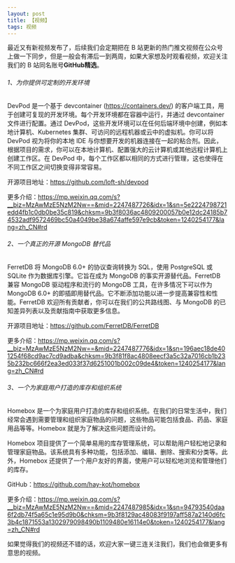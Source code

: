 ```yaml
---
layout: post
title: 【视频】
tags: 视频
---
```


最近又有新视频发布了，后续我们会定期把在 B 站更新的热门推文视频在公众号上做一下同步，但是一般会有滞后一到两周，如果大家想及时观看视频，欢迎关注我们的 B 站同名账号**GitHub精选**。

######  1、为你提供可定制的开发环境

DevPod 是一个基于 devcontainer (https://containers.dev/) 的客户端工具，用于创建可复现的开发环境。每个开发环境都在容器中运行，并通过 devcontainer 文件进行配置。通过 DevPod，这些开发环境可以在任何后端环境中创建，例如本地计算机、Kubernetes 集群、可访问的远程机器或云中的虚拟机。你可以将 DevPod 视为将你的本地 IDE 与你想要开发的机器连接在一起的粘合剂。因此，根据项目的需求，你可以在本地计算机、配置强大的云计算机或其他远程计算机上创建工作区。在 DevPod 中，每个工作区都以相同的方式进行管理，这也使得在不同工作区之间切换变得非常容易。

开源项目地址：https://github.com/loft-sh/devpod

更多介绍：https://mp.weixin.qq.com/s?__biz=MzAwMzE5NzM2Nw==&mid=2247487726&idx=1&sn=5e2224798721edd4fb1c0db0be35c819&chksm=9b3f8036ac4809200057b0e12dc24185b74532adf9572469bc50a4049be38a674affe597e9cb&token=1240254177&lang=zh_CN#rd

###### 2、一个真正的开源 MongoDB 替代品

FerretDB 将 MongoDB 6.0+ 的协议查询转换为 SQL，使用 PostgreSQL 或 SQLite 作为数据库引擎。它旨在成为 MongoDB 的事实开源替代品。FerretDB 兼容 MongoDB 驱动程序和流行的 MongoDB 工具，在许多情况下可以作为 MongoDB 6.0+ 的即插即用替代品。它不断添加功能以进一步提高兼容性和性能。FerretDB 欢迎所有贡献者，你可以在我们的公共路线图、与 MongoDB 的已知差异列表以及贡献指南中获取更多信息。

开源项目地址：https://github.com/FerretDB/FerretDB

更多介绍：https://mp.weixin.qq.com/s?__biz=MzAwMzE5NzM2Nw==&mid=2247487776&idx=1&sn=196aec18de401254f68cd9ac7cd9adba&chksm=9b3f81f8ac4808eecf3a5c32a7016cb1b235b232bc666f2ea3ed033f37d6251001b002c09de4&token=1240254177&lang=zh_CN#rd

###### 3、一个为家庭用户打造的库存和组织系统

Homebox 是一个为家庭用户打造的库存和组织系统。在我们的日常生活中，我们经常会遇到需要管理和组织家庭物品的问题，这些物品可能包括食品、药品、家庭用品等等。Homebox 就是为了解决这些问题而设计的。

Homebox 项目提供了一个简单易用的库存管理系统，可以帮助用户轻松地记录和管理家庭物品。该系统具有多种功能，包括添加、编辑、删除、搜索和分类等。此外，Homebox 还提供了一个用户友好的界面，使用户可以轻松地浏览和管理他们的库存。

GitHub：https://github.com/hay-kot/homebox

更多介绍：https://mp.weixin.qq.com/s?__biz=MzAwMzE5NzM2Nw==&mid=2247487985&idx=1&sn=94793540daa6f2db74f5a65c1e95d9b0&chksm=9b3f8129ac48083f9197aff587a2140d6fc3b4c1871553a1302979098490b1109480e16114e0&token=1240254177&lang=zh_CN#rd

如果觉得我们的视频还不错的话，欢迎大家一键三连关注我们，我们也会做更多有意思的视频。
